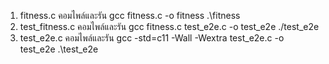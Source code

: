 1. fitness.c คอมไพล์และรัน gcc fitness.c -o fitness 
              .\fitness
2. test_fitness.c คอมไพล์และรัน gcc fitness.c test_e2e.c -o test_e2e
                   ./test_e2e
3. test_e2e.c คอมไพล์และรัน gcc -std=c11 -Wall -Wextra test_e2e.c -o test_e2e
              .\test_e2e
